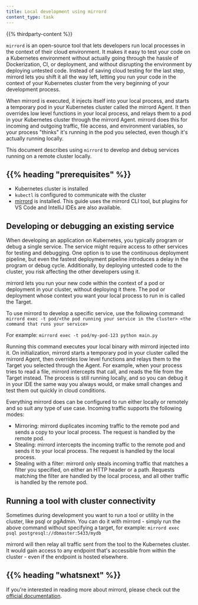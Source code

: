 ```yaml
---
title: Local development using mirrord
content_type: task
---
```


<!-- overview -->

{{% thirdparty-content %}}

`mirrord` is an open-source tool that lets developers run local processes in the context of their cloud environment. 
It makes it easy to test your code on a Kubernetes environment without actually going through the hassle of Dockerization,
CI, or deployment, and without disrupting the environment by deploying untested code. 
Instead of saving cloud testing for the last step, mirrord lets you shift it all the way left, 
letting you run your code in the context of your Kubernetes cluster from the very beginning of your development process.
 
When mirrord is executed, it injects itself into your local process, and starts a temporary pod in your Kubernetes cluster called the mirrord Agent. 
It then overrides low level functions in your local process, and relays them to a pod in your Kubernetes cluster
through the mirrord Agent. mirrord does this for incoming and outgoing traffic, file access, and environment
variables, so your process "thinks" it's running in the pod you selected, even though it's actually running locally.
 
This document describes using `mirrord` to develop and debug services
running on a remote cluster locally.

## {{% heading "prerequisites" %}}

* Kubernetes cluster is installed
* `kubectl` is configured to communicate with the cluster
* [mirrord](https://mirrord.dev/docs/overview/quick-start/#cli-tool) is installed. This guide uses the mirrord CLI tool, but plugins for VS Code and IntelliJ IDEs are also available.

<!-- steps -->

## Developing or debugging an existing service

When developing an application on Kubernetes, you typically program
or debug a single service. The service might require access to other
services for testing and debugging. One option is to use the continuous
deployment pipeline, but even the fastest deployment pipeline introduces
a delay in the program or debug cycle. Additionally, by deploying untested code to the cluster, 
you risk affecting the other developers using it.

mirrord lets you run your new code within the context of a pod or deployment in your cluster, without deploying it there. 
The pod or deployment whose context you want your local process to run in is called the Target.

To use mirrord to develop a specific service, use the following command:
`mirrord exec -t pod/<the pod running your service in the cluster> <the command that runs your service>`

For example:
`mirrord exec -t pod/my-pod-123 python main.py`
 
Running this command executes your local binary with mirrord injected into it. On initialization, mirrord starts a temporary pod in your cluster called the mirrord Agent, 
then overrides low level functions and relays them to the Target you selected through the Agent. For example, when your process tries to read a file, mirrord intercepts that call, and reads the file from the Target instead.
The process is still running locally, and so you can debug it in your IDE the same way you always would, or make small changes and test them out quickly in cloud conditions.

Everything mirrord does can be configured to run either locally or remotely and so suit any type of use case. Incoming traffic supports the following modes:
- Mirroring: mirrord duplicates incoming traffic to the remote pod and sends a copy to your local process. The request is handled by the remote pod.
- Stealing: mirrord intercepts the incoming traffic to the remote pod and sends it to your local process. The request is handled by the local process.
- Stealing with a filter: mirrord only steals incoming traffic that matches a filter you specified, on either an HTTP header or a path. Requests matching the filter are handled by the local process, and all other traffic is handled by the remote pod.

## Running a tool with cluster connectivity

Sometimes during development you want to run a tool or utility in the cluster, like psql or pgAdmin. You can do it with mirrord - simply run the above command without specifying a target, for example:
`mirrord exec psql postgresql://dbmaster:5433/mydb`

mirrord will then relay all traffic sent from the tool to the Kubernetes cluster. It would gain access to any endpoint that's accessible from within the cluster - even if the endpoint is hosted elsewhere.

## {{% heading "whatsnext" %}}

If you're interested in reading more about mirrord, please check out the [official documentation](https://mirrord.dev/docs/overview/introduction/).
